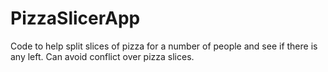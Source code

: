 # PizzaSlicerApp
Code to help split slices of pizza for a number of people and see if there is any left. Can avoid conflict over pizza slices.
